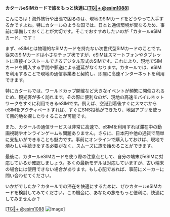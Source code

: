 **カタールeSIMカードで旅をもっと快適に[[TG💪+ @esim1088](https://t.me/s/esim1088)]**

こんにちは！海外旅行や出張で困るのは、現地のSIMカードをどうやって入手するかですよね。特にカタールのような国では、日本と通信環境が異なるため、事前に準備しておくことが大切です。そこでおすすめしたいのが「カタールeSIMカード」です！

まず、eSIMとは物理的なSIMカードを持たない次世代型SIMカードのことです。従来のSIMカードは小さなチップ状ですが、eSIMはスマートフォンやタブレットに直接インストールできるデジタル形式のSIMです。これにより、現地でSIMカードを購入する手間や郵送による遅延がなくなります。カタールでは、eSIMを利用することで現地の通信事業者と契約し、即座に高速インターネットを利用できます。

特にカタールでは、ワールドカップ開催など大きなイベントが頻繁に開催されるため、観光客が多く訪れます。その際に便利なのが、現地の高速モバイルネットワークをすぐに利用できるeSIMです。例えば、空港到着後すぐにスマホからeSIMをアクティベートすれば、すぐにSNS投稿ができたり、地図アプリを使って目的地を探したりすることが可能です。

また、カタールの通信サービスは非常に高速で、eSIMを利用すれば滞在中の動画視聴やオンラインゲームも問題ありません。さらに、日本円や他の通貨で簡単に支払いができることも魅力です。事前にオンラインで購入しておけば、現地で煩わしい手続きをする必要がなく、スムーズに旅を始めることができます。

最後に、カタールeSIMカードを使う際の注意点として、自分の端末がeSIMに対応しているか確認しましょう。多くの最新モデルは対応していますが、古い端末の場合には使用できない場合があります。もし心配であれば、事前にメーカーに問い合わせてください。

いかがでしたか？カタールでの滞在を快適にするために、ぜひカタールeSIMカードを検討してみてください。この機会に、あなたの旅をもっと便利に、快適にしてみませんか？

[[TG💪+ @esim1088](https://t.me/s/esim1088) ![Image](https://i.postimg.cc/Y0z9fWf4/image.png)]